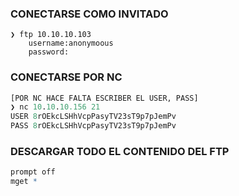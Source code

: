 
### CONECTARSE COMO INVITADO
```shell
❯ ftp 10.10.10.103
	username:anonymoous
	password: 
```


### CONECTARSE POR NC
```r
[POR NC HACE FALTA ESCRIBER EL USER, PASS]
❯ nc 10.10.10.156 21
USER 8rOEkcLSHhVcpPasyTV23sT9p7pJemPv
PASS 8rOEkcLSHhVcpPasyTV23sT9p7pJemPv
```


### DESCARGAR TODO EL CONTENIDO DEL FTP
```R
prompt off
mget *
```